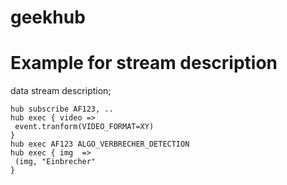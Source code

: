 # geekhub


# Example for stream description
data stream description;

```
hub subscribe AF123, ..
hub exec { video =>
 event.tranform(VIDEO_FORMAT=XY)
}
hub exec AF123 ALGO_VERBRECHER_DETECTION
hub exec { img  =>
 (img, "Einbrecher" 
}
```
